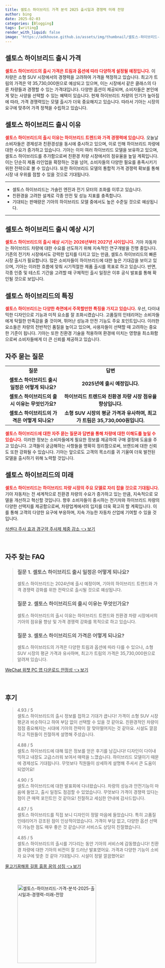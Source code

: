 ```yaml
---
title: 셀토스 하이브리드 가격 분석 2025 출시일과 경쟁력 미래 전망
author: bing
date: 2025-02-03
categories: [Blogging]
tags: [writing]
render_with_liquid: false
image: 'https://adkhouse.github.io/assets/img/thumbnail/셀토스-하이브리드-가격-분석-2025-출시일과-경쟁력-미래-전망.webp'
---
```



<h2 id='셀토스_하이브리드_출시_가격'>셀토스 하이브리드 출시 가격</h2>

<p><b><span style="color: #ee2323;">셀토스 하이브리드의 출시 가격은 트림과 옵션에 따라 다양하게 설정될 예정입니다.</span></b> 이 차량은 소형 SUV 시장에서의 경쟁력을 고려하여 가격을 책정하고 있습니다. 최고가 트림의 가격은 약 35,730,000원으로 예상되고 있으며, 이는 시장에서 같은 클래스의 다른 차량들과 경쟁할 수 있는 가격대입니다. 다양한 옵션이 제공되며, 소비자들은 본인에게 맞는 사양을 선택할 수 있는 혜택이 있습니다. 현재 하이브리드 차량의 인기가 높아짐에 따라, 가격 경쟁력있는 모델 출시가 더욱 중요해지고 있습니다. 따라서 기아는 시장의 요구에 맞추어 가격 정책을 수립하고 있습니다.</p>

<h2 id='셀토스_하이브리드_출시_이유'>셀토스 하이브리드 출시 이유</h2>

<p><b><span style="color: #ee2323;">셀토스 하이브리드의 출시 이유는 하이브리드 트렌드와 가격 경쟁력에 있습니다.</span></b> 오늘날 소비자들은 경제성과 친환경성을 동시에 중시하고 있으며, 이로 인해 하이브리드 차량에 대한 수요가 증가하고 있습니다. 기아는 이미 여러 하이브리드 모델을 보유하고 있으며, 셀토스 하이브리드를 추가함으로써 친환경 차량 시장에서의 점유율을 높일 계획입니다. 이는 단순히 제품 라인업을 확장하는 것을 넘어, 소비자들의 다양한 필요를 충족시키기 위한 전략으로 볼 수 있습니다. 또한 하이브리드 모델의 통합적 가격 경쟁력 확보를 통해 시장 내 우위를 점할 수 있을 것으로 기대됩니다.</p>

<hr />

<ul>
    <li>셀토스 하이브리드는 가솔린 엔진과 전기 모터의 조화를 이루고 있습니다.</li>
    <li>친환경을 고려한 설계로 각종 안전 및 성능 지표를 충족합니다.</li>
    <li>기대되는 판매량은 기아의 하이브리드 모델 중에서도 높은 수준일 것으로 예상됩니다.</li>
</ul>

<hr />

<h2 id='셀토스_하이브리드_출시_예상_시기'>셀토스 하이브리드 출시 예상 시기</h2>

<p><b><span style="color: #ee2323;">셀토스 하이브리드의 출시 예상 시기는 2026년부터 2027년 사이입니다.</span></b> 기아 자동차는 하이브리드 차량에 대한 수요를 선도하기 위해 지속적인 연구개발을 진행 중입니다. 기존의 전기차 시장에서도 강력한 입지를 다지고 있는 만큼, 셀토스 하이브리드의 빠른 시장 출시가 필요합니다. 많은 소비자들이 하이브리드에 대한 높은 기대감을 보이고 있으며, 기아는 이러한 흐름에 맞춰 시기적절한 제품 출시를 목표로 하고 있습니다. 반면, 각종 인증 및 테스트 기간을 고려할 때 구체적인 출시 일정은 이후 공식 발표를 통해 확인될 것으로 보입니다.</p>

<h2 id='셀토스_하이브리드_특징'>셀토스 하이브리드의 특징</h2>

<p><b><span style="color: #ee2323;">셀토스 하이브리드는 다양한 측면에서 주목할만한 특징을 가지고 있습니다.</span></b> 우선, 다이내믹한 디자인으로 기능과 미적 요소를 잘 조화시켰습니다. 고품질의 인테리어는 소비자들에게 탁월한 만족감을 줄 것이며, 뛰어난 성능과 안전 기능도 주요 포인트입니다. 이러한 요소들은 차량의 전반적인 품질을 높이고 있으며, 사용자들이 선택할 때 고려하는 중요한 기준이 됩니다. 기아는 또한 친환경 기술을 적용하여 환경에 미치는 영향을 최소화함으로써 소비자들에게 더 큰 신뢰를 제공하고 있습니다.</p>

<h2 id='셀토스_하이브리드_자주_묻는_질문'>자주 묻는 질문</h2>

<table>
    <tr>
        <td style="text-align: center; height: 17px;"><b>질문</b></td>
        <td style="text-align: center; height: 17px;"><b>답변</b></td>
    </tr>
    <tr>
        <td style="text-align: center; height: 17px;"><b>셀토스 하이브리드 출시 일정은 어떻게 되나요?</b></td>
        <td style="text-align: center; height: 17px;"><b>2025년에 출시 예정입니다.</b></td>
    </tr>
    <tr>
        <td style="text-align: center; height: 17px;"><b>셀토스 하이브리드의 출시 이유는 무엇인가요?</b></td>
        <td style="text-align: center; height: 17px;"><b>하이브리드 트렌드와 친환경 차량 시장 점유율 향상입니다.</b></td>
    </tr>
    <tr>
        <td style="text-align: center; height: 17px;"><b>셀토스 하이브리드의 가격은 어떻게 되나요?</b></td>
        <td style="text-align: center; height: 17px;"><b>소형 SUV 시장의 평균 가격과 유사하며, 최고가 트림은 35,730,000원입니다.</b></td>
    </tr>
</table>

<p><b><span style="color: #ee2323;">셀토스 하이브리드에 대한 자주 묻는 질문과 답변을 통해 차량에 대한 이해도를 높일 수 있습니다.</span></b> 이러한 정보는 소비자들에게 필요한 정보를 제공하여 구매 결정에 도움을 주고 있습니다. 고객들이 궁금해하는 사항들을 명확히 정리함으로써, 브랜드에 대한 신뢰도 또한 강화될 수 있습니다. 기아는 앞으로도 고객의 목소리를 귀 기울여 더욱 발전된 모델을 출시하기 위해 노력할 것입니다.</p>

<h2 id='셀토스_하이브리드의_미래'>셀토스 하이브리드의 미래</h2>

<p><b><span style="color: #ee2323;">셀토스 하이브리드는 하이브리드 차량 시장의 주요 모델로 자리 잡을 것으로 기대됩니다.</span></b> 기아 자동차는 전 세계적으로 친환경 차량의 수요가 증가하고 있는 만큼, 지속적으로 모델을 개선하고 혁신할 것입니다. 향후 소비자들이 중시하는 전기차와 하이브리드 차량의 다양한 선택지를 제공함으로써, 차량업계에서의 입지를 더욱 확고히 할 계획입니다. 이를 통해 고객의 다양한 요구에 부응하며, 지속 가능한 자동차 산업에 기여할 수 있을 것입니다.</p>


<p><a class="click-button" title="삭센다 주사 효과 경구약 주사제 체중 감소" href="https://adkhouse.github.io/posts/%EC%82%AD%EC%84%BC%EB%8B%A4-%EC%A3%BC%EC%82%AC-%ED%9A%A8%EA%B3%BC-%EA%B2%BD%EA%B5%AC%EC%95%BD-%EC%A3%BC%EC%82%AC%EC%A0%9C-%EC%B2%B4%EC%A4%91-%EA%B0%90%EC%86%8C/" rel="dofollow">삭센다 주사 효과 경구약 주사제 체중 감소 👈 보기</a></p><br>
<h2 id='자주_찾는_FAQ'>자주 찾는 FAQ</h2>
<div itemscope="" itemtype="https://schema.org/FAQPage"> 
<blockquote> 
<div itemscope="" itemprop="mainEntity" itemtype="https://schema.org/Question"> 
<h3 itemprop="name">질문 1. 셀토스 하이브리드 출시 일정은 어떻게 되나요?</h3> 
<div itemscope="" itemprop="acceptedAnswer" itemtype="https://schema.org/Answer"> 
<span itemprop="text"> 
<p>셀토스 하이브리드는 2024년에 출시 예정이며, 기아의 하이브리드 트렌드와 가격 경쟁력 강화를 위한 전략으로 출시될 것으로 예상됩니다.</p> 
</span> 
</div> 
</div> 

<div itemscope="" itemprop="mainEntity" itemtype="https://schema.org/Question"> 
<h3 itemprop="name">질문 2. 셀토스 하이브리드의 출시 이유는 무엇인가요?</h3> 
<div itemscope="" itemprop="acceptedAnswer" itemtype="https://schema.org/Answer"> 
<span itemprop="text"> 
<p>셀토스 하이브리드의 출시 이유는 하이브리드 트렌드와 친환경 차량 시장에서의 기아의 점유율 향상 및 가격 경쟁력 강화를 목적으로 하고 있습니다.</p> 
</span> 
</div> 
</div> 

<div itemscope="" itemprop="mainEntity" itemtype="https://schema.org/Question"> 
<h3 itemprop="name">질문 3. 셀토스 하이브리드의 가격은 어떻게 되나요?</h3> 
<div itemscope="" itemprop="acceptedAnswer" itemtype="https://schema.org/Answer"> 
<span itemprop="text"> 
<p>셀토스 하이브리드의 가격은 다양한 트림과 옵션에 따라 다를 수 있으나, 소형 SUV 시장의 평균 가격과 유사하며, 최고가 트림의 가격은 35,730,000원으로 알려져 있습니다.</p> 
</span> 
</div> 
</div> 
</blockquote> 
</div>
<p><a class="click-button" title="WeChat 위챗 PC 앱 다운로드 안정성" href="https://adkhouse.github.io/posts/WeChat-%EC%9C%84%EC%B1%97-PC-%EC%95%B1-%EB%8B%A4%EC%9A%B4%EB%A1%9C%EB%93%9C-%EC%95%88%EC%A0%95%EC%84%B1/" rel="dofollow">WeChat 위챗 PC 앱 다운로드 안정성 👈 보기</a></p><br>
<h2 id='후기'>후기</h2>
<div itemscope itemtype="https://schema.org/Product">
  <blockquote>
  <div itemprop="review" itemscope itemtype="https://schema.org/Review">
      <div itemprop="reviewRating" itemscope itemtype="https://schema.org/Rating"> <span itemprop="ratingValue">4.93</span> / <span itemprop="bestRating">5</span> </div>
      <span itemprop="reviewBody">셀토스 하이브리드의 출시 정보를 접하고 기대가 큽니다! 가격이 소형 SUV 시장 평균과 비슷하다고 하여 부담 없이 선택할 수 있을 것 같아요. 친환경적인 차량이 점점 중요해지는 시대에 기아의 전략이 잘 맞아떨어지는 것 같아요. 시설도 깔끔하고 직원들이 친절하게 설명해 주셨습니다.</span>
  </div>
  <br>
  <div itemprop="review" itemscope itemtype="https://schema.org/Review">
      <div itemprop="reviewRating" itemscope itemtype="https://schema.org/Rating"> <span itemprop="ratingValue">4.88</span> / <span itemprop="bestRating">5</span> </div>
      <span itemprop="reviewBody">셀토스 하이브리드에 대해 많은 정보를 얻은 후기를 남깁니다! 디자인이 다이내믹하고 내장도 고급스러워 보여서 매력을 느꼈습니다. 하이브리드 모델이기 때문에 경제성도 기대됩니다. 무엇보다 직원들이 상세하게 설명해 주셔서 큰 도움이 되었어요!</span>
  </div>
  <br>
  <div itemprop="review" itemscope itemtype="https://schema.org/Review">
      <div itemprop="reviewRating" itemscope itemtype="https://schema.org/Rating"> <span itemprop="ratingValue">4.90</span> / <span itemprop="bestRating">5</span> </div>
      <span itemprop="reviewBody">셀토스 하이브리드에 대한 발표회에 다녀왔습니다. 차량의 성능과 안전기능이 마음에 들었고, 출시 일정도 점검할 수 있었습니다. 무엇보다 가격이 경쟁력 있다는 점이 큰 매력 포인트인 것 같아요! 친절하고 세심한 안내에 감사드립니다.</span>
  </div>
  <br>
  <div itemprop="review" itemscope itemtype="https://schema.org/Review">
      <div itemprop="reviewRating" itemscope itemtype="https://schema.org/Rating"> <span itemprop="ratingValue">4.87</span> / <span itemprop="bestRating">5</span> </div>
      <span itemprop="reviewBody">셀토스 하이브리드를 직접 보니 디자인이 정말 마음에 들었습니다. 특히 고품질 인테리어가 강조된 점이 인상적이었습니다. 가격이 부담 없고, 다양한 옵션 선택이 가능한 점도 매우 좋은 것 같습니다! 서비스도 상당히 친절했습니다.</span>
  </div>
  <br>
  <div itemprop="review" itemscope itemtype="https://schema.org/Review">
      <div itemprop="reviewRating" itemscope itemtype="https://schema.org/Rating"> <span itemprop="ratingValue">4.85</span> / <span itemprop="bestRating">5</span> </div>
      <span itemprop="reviewBody">셀토스 하이브리드의 출시를 기다리는 동안 기아의 서비스에 감동했습니다! 친환경 차량에 대한 기아의 비전이 잘 드러난 발표였어요. 가격과 다양한 기능이 소비자 요구에 맞춘 것 같아 기대됩니다. 시설이 정말 깔끔했어요!</span>
  </div>
  </blockquote>
</div>
<p><a class="click-button" title="물고기꿈해몽 길몽 흉몽 꿈의 상징" href="https://adkhouse.github.io/posts/%EB%AC%BC%EA%B3%A0%EA%B8%B0%EA%BF%88%ED%95%B4%EB%AA%BD-%EA%B8%B8%EB%AA%BD-%ED%9D%89%EB%AA%BD-%EA%BF%88%EC%9D%98-%EC%83%81%EC%A7%95/" rel="dofollow">물고기꿈해몽 길몽 흉몽 꿈의 상징 👈 보기</a></p><br>
<figure class="image"><img src="https://adkhouse.github.io/assets/img/thumbnail/셀토스-하이브리드-가격-분석-2025-출시일과-경쟁력-미래-전망.webp" alt="셀토스-하이브리드-가격-분석-2025-출시일과-경쟁력-미래-전망" width="256" height="256"></figure>